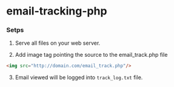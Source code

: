 # email-tracking-php
 
### Setps
1. Serve all files on your web server.

2. Add image tag pointing the source to the email_track.php file
```html
<img src="http://domain.com/email_track.php"/>
```
3. Email viewed will be logged into ```track_log.txt``` file.
